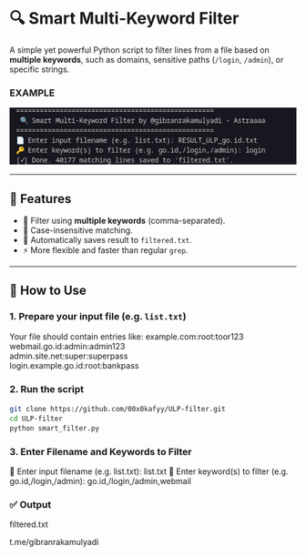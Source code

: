 # 🔍 Smart Multi-Keyword Filter

A simple yet powerful Python script to filter lines from a file based on **multiple keywords**, such as domains, sensitive paths (`/login`, `/admin`), or specific strings.

### EXAMPLE
![Contoh Output Script](assets/example.png)

---

## 📌 Features

- 🎯 Filter using **multiple keywords** (comma-separated).
- 🧠 Case-insensitive matching.
- 📁 Automatically saves result to `filtered.txt`.
- ⚡ More flexible and faster than regular `grep`.

---

## 🚀 How to Use

### 1. Prepare your input file (e.g. `list.txt`)
Your file should contain entries like:
example.com:root:toor123  
webmail.go.id:admin:admin123  
admin.site.net:super:superpass  
login.example.go.id:root:bankpass  

### 2. Run the script

```bash
git clone https://github.com/00x0kafyy/ULP-filter.git
cd ULP-filter
python smart_filter.py
```

### 3. Enter Filename and Keywords to Filter

📄 Enter input filename (e.g. list.txt): list.txt
🔑 Enter keyword(s) to filter (e.g. go.id,/login,/admin): go.id,/login,/admin,webmail

### ✅ Output
filtered.txt

t.me/gibranrakamulyadi

